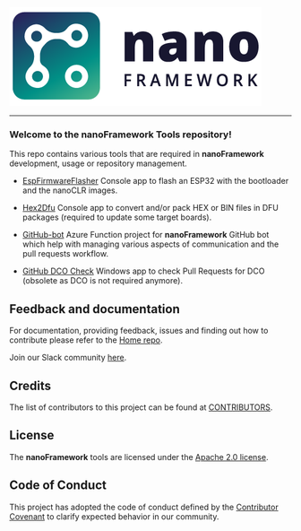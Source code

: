 ![nanoFramework logo](https://github.com/nanoframework/Home/blob/master/resources/logo/nanoFramework-repo-logo.png)

-----

### Welcome to the **nanoFramework** Tools repository!

This repo contains various tools that are required in **nanoFramework** development, usage or repository management.


* [EspFirmwareFlasher](EspFirmwareFlasher) Console app to flash an ESP32 with the bootloader and the nanoCLR images.
* [Hex2Dfu](nanoFramework.Tools.Hex2Dfu) Console app to convert and/or pack HEX or BIN files in DFU packages (required to update some target boards).


* [GitHub-bot](AzureFunction-github-bot) Azure Function project for **nanoFramework** GitHub bot which help with managing various aspects of communication and the pull requests workflow.
* [GitHub DCO Check](GitHubDcoCheck) Windows app to check Pull Requests for DCO (obsolete as DCO is not required anymore).


## Feedback and documentation

For documentation, providing feedback, issues and finding out how to contribute please refer to the [Home repo](https://github.com/nanoframework/Home).

Join our Slack community [here](https://join.slack.com/t/nanoframework/shared_invite/enQtMzI3OTg4MTk0NTgwLWQ0ODQ3ZWIwZjgxZWFmNjU3MDIwN2E2YzM2OTdhMWRiY2Q3M2NlOTk2N2IwNTM3MmRlMmQ2NTRlNjZlYzJlMmY).


## Credits

The list of contributors to this project can be found at [CONTRIBUTORS](https://github.com/nanoframework/Home/blob/master/CONTRIBUTORS.md).


## License

The **nanoFramework** tools are licensed under the [Apache 2.0 license](http://www.apache.org/licenses/LICENSE-2.0).


## Code of Conduct
This project has adopted the code of conduct defined by the [Contributor Covenant](http://contributor-covenant.org/)
to clarify expected behavior in our community.
